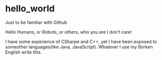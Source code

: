 # hello_world
Just to be familiar with Github

Hello Humans, or Robots, or others, who you are I don't care!

I have some experience of CSharpe and C++, yet I have been exposed to someother languages(like Java, JavaScript).
Whatever I use my Borken English write this.

